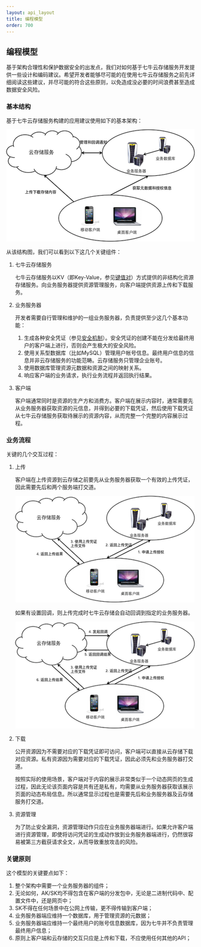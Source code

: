 ```yaml
---
layout: api_layout
title: 编程模型
order: 700
---
```

<a name="programming-model"></a>
## 编程模型

基于架构合理性和保护数据安全的出发点，我们对如何基于七牛云存储服务开发提供一些设计和编码建议。希望开发者能够尽可能的在使用七牛云存储服务之前先详细阅读这些建议，并尽可能的符合这些原则，以免造成没必要的时间浪费甚至造成数据安全风险。

<a name="basic-structure"></a>
### 基本结构

基于七牛云存储服务构建的应用建议使用如下的基本架构：

![基本模型](img/programming-model.png "基本模型")

从该结构图，我们可以看到以下这几个关键组件：

1. 七牛云存储服务

	七牛云存储服务以KV（即Key-Value，参见[键值对](/api/overview/concepts.html#key-value)）方式提供的非结构化资源存储服务。向业务服务器提供资源管理服务，向客户端提供资源上传和下载服务。

1. 业务服务器

	开发者需要自行管理和维护的一组业务服务器，负责提供至少这几个基本功能：
	
	1. 生成各种安全凭证（参见[安全机制](security.html)）。安全凭证的创建不能在分发给最终用户的客户端上进行，否则会产生极大的安全风险。
	1. 使用关系型数据库（比如MySQL）管理用户帐号信息。最终用户信息的信息并非云存储服务的功能范畴。云存储服务只管理企业账号。
	1. 使用数据库管理资源元数据和资源之间的映射关系。
	1. 响应客户端的业务请求，执行业务流程并返回执行结果。
	
1. 客户端

	客户端通常同时是资源的生产方和消费方。客户端在展示内容时，通常需要先从业务服务器获取资源的元信息，并得到必要的下载凭证，然后使用下载凭证从七牛云存储服务获取待展示的资源内容，从而完整一个完整的内容展示过程。

<a name="workflow"></a>
### 业务流程

关键的几个交互过程：

1. 上传

	客户端在上传资源到云存储之前要先从业务服务器获取一个有效的上传凭证，因此需要先后和两个服务端打交道。
	
	![基本上传流程](img/basic-upload.png "基本上传流程")
	
	如果有设置回调，则上传完成时七牛云存储会自动回调到指定的业务服务器。

	![带回调的上传流程](img/upload-with-callback.png "带回调的上传流程")

1. 下载

	公开资源因为不需要对应的下载凭证即可访问，客户端可以直接从云存储下载对应资源。私有资源因为需要对应的下载凭证，因此必须先和业务服务器打交道。
	
	按照实际的使用场景，客户端对于内容的展示非常类似于一个动态网页的生成过程，因此无论该页面内容是共有还是私有，均需要从业务服务器获取该展示页面的动态布局信息。所以通常显示过程也是需要先后和业务服务器及云存储服务打交道。

1. 资源管理

	为了防止安全漏洞，资源管理动作只应在业务服务器端进行。如果允许客户端进行资源管理，即使将访问凭证的生成动作放到业务服务器端进行，仍然很容易被第三方截获请求全文，从而导致重放攻击的风险。

### 关键原则

这个模型的关键要点如下：

1. 整个架构中需要一个业务服务器的组件；
1. 无论如何，AK/SK均不得包含在客户端的分发包中，无论是二进制代码中、配置文件中，还是网页中；
1. SK不得在任何场景中在公网上传输，更不得传输到客户端；
1. 业务服务器端应维持一个数据库，用于管理资源的元数据；
1. 业务服务器端应维持一个最终用户的账号信息数据库，因为七牛并不负责管理最终用户信息；
1. 原则上客户端和云存储的交互只应是上传和下载，不应使用任何其他的API；
